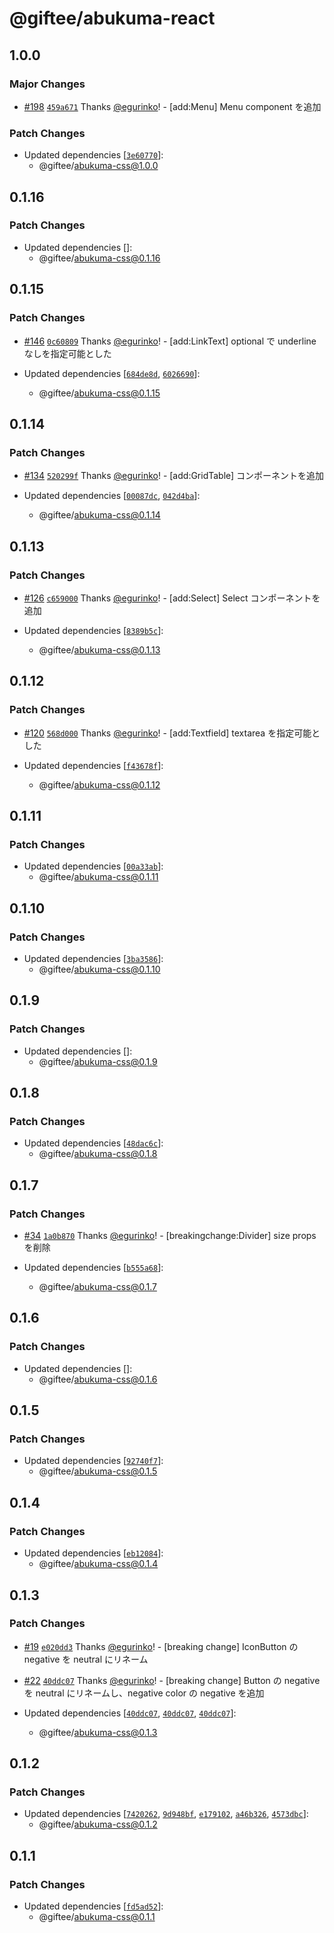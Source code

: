 # @giftee/abukuma-react

## 1.0.0

### Major Changes

- [#198](https://github.com/giftee/design-system/pull/198) [`459a671`](https://github.com/giftee/design-system/commit/459a671fa76aae16ffdb98bea40322e818a70b9c) Thanks [@egurinko](https://github.com/egurinko)! - [add:Menu] Menu component を追加

### Patch Changes

- Updated dependencies [[`3e60770`](https://github.com/giftee/design-system/commit/3e60770fd691c0cba7ce7c19a27be67624f02d23)]:
  - @giftee/abukuma-css@1.0.0

## 0.1.16

### Patch Changes

- Updated dependencies []:
  - @giftee/abukuma-css@0.1.16

## 0.1.15

### Patch Changes

- [#146](https://github.com/giftee/design-system/pull/146) [`0c60809`](https://github.com/giftee/design-system/commit/0c6080993bcdcea313aa5a3b676d0cd2f55c4a53) Thanks [@egurinko](https://github.com/egurinko)! - [add:LinkText] optional で underline なしを指定可能とした

- Updated dependencies [[`684de8d`](https://github.com/giftee/design-system/commit/684de8dcac499fab1b782c0f20136f11d30984c4), [`6026690`](https://github.com/giftee/design-system/commit/6026690c7a3f904d65bcaeee882aa7ddd81cb5d4)]:
  - @giftee/abukuma-css@0.1.15

## 0.1.14

### Patch Changes

- [#134](https://github.com/giftee/design-system/pull/134) [`520299f`](https://github.com/giftee/design-system/commit/520299f2f403fa10a0dbcdd6ce2d53ed830ecb08) Thanks [@egurinko](https://github.com/egurinko)! - [add:GridTable] コンポーネントを追加

- Updated dependencies [[`00087dc`](https://github.com/giftee/design-system/commit/00087dccd83d62da233be714aaeb4d9e3e3c9275), [`042d4ba`](https://github.com/giftee/design-system/commit/042d4ba1a5738768f18211e0762c5309b9f3d180)]:
  - @giftee/abukuma-css@0.1.14

## 0.1.13

### Patch Changes

- [#126](https://github.com/giftee/design-system/pull/126) [`c659000`](https://github.com/giftee/design-system/commit/c65900002ce7568b0e51a647920125b5280eac56) Thanks [@egurinko](https://github.com/egurinko)! - [add:Select] Select コンポーネントを追加

- Updated dependencies [[`8389b5c`](https://github.com/giftee/design-system/commit/8389b5c02c2a32b879928e12f13f548550bf7106)]:
  - @giftee/abukuma-css@0.1.13

## 0.1.12

### Patch Changes

- [#120](https://github.com/giftee/design-system/pull/120) [`568d000`](https://github.com/giftee/design-system/commit/568d000b281e0bbb6061e1a26909ddc1efa35e53) Thanks [@egurinko](https://github.com/egurinko)! - [add:Textfield] textarea を指定可能とした

- Updated dependencies [[`f43678f`](https://github.com/giftee/design-system/commit/f43678fa9b36797810b496f5c5432ecbdcf14949)]:
  - @giftee/abukuma-css@0.1.12

## 0.1.11

### Patch Changes

- Updated dependencies [[`00a33ab`](https://github.com/giftee/design-system/commit/00a33ab02cd5f4a5253fbe92572ff4c6b5036515)]:
  - @giftee/abukuma-css@0.1.11

## 0.1.10

### Patch Changes

- Updated dependencies [[`3ba3586`](https://github.com/giftee/design-system/commit/3ba3586cb71b05f7dc173bbd2db56efb52a69d3a)]:
  - @giftee/abukuma-css@0.1.10

## 0.1.9

### Patch Changes

- Updated dependencies []:
  - @giftee/abukuma-css@0.1.9

## 0.1.8

### Patch Changes

- Updated dependencies [[`48dac6c`](https://github.com/giftee/design-system/commit/48dac6c7db69eab31e83a98fbdb50eca8b854139)]:
  - @giftee/abukuma-css@0.1.8

## 0.1.7

### Patch Changes

- [#34](https://github.com/giftee/design-system/pull/34) [`1a0b870`](https://github.com/giftee/design-system/commit/1a0b870b4a830bed70be0dad1634871c163515f4) Thanks [@egurinko](https://github.com/egurinko)! - [breakingchange:Divider] size props を削除

- Updated dependencies [[`b555a68`](https://github.com/giftee/design-system/commit/b555a680cc3c81db8a64969cbe856e20fdcd7de2)]:
  - @giftee/abukuma-css@0.1.7

## 0.1.6

### Patch Changes

- Updated dependencies []:
  - @giftee/abukuma-css@0.1.6

## 0.1.5

### Patch Changes

- Updated dependencies [[`92740f7`](https://github.com/giftee/design-system/commit/92740f76f90d6ceeb26ae87cf7b419d965c156ee)]:
  - @giftee/abukuma-css@0.1.5

## 0.1.4

### Patch Changes

- Updated dependencies [[`eb12084`](https://github.com/giftee/design-system/commit/eb12084c54c9221a34b1f061e075f0f505d36d52)]:
  - @giftee/abukuma-css@0.1.4

## 0.1.3

### Patch Changes

- [#19](https://github.com/giftee/design-system/pull/19) [`e020dd3`](https://github.com/giftee/design-system/commit/e020dd3ba72fb5b09a75ddaf65eea3dbe487dbb0) Thanks [@egurinko](https://github.com/egurinko)! - [breaking change] IconButton の negative を neutral にリネーム

- [#22](https://github.com/giftee/design-system/pull/22) [`40ddc07`](https://github.com/giftee/design-system/commit/40ddc0773da814af28bc5b437b60a99041e18f9b) Thanks [@egurinko](https://github.com/egurinko)! - [breaking change] Button の negative を neutral にリネームし、negative color の negative を追加

- Updated dependencies [[`40ddc07`](https://github.com/giftee/design-system/commit/40ddc0773da814af28bc5b437b60a99041e18f9b), [`40ddc07`](https://github.com/giftee/design-system/commit/40ddc0773da814af28bc5b437b60a99041e18f9b), [`40ddc07`](https://github.com/giftee/design-system/commit/40ddc0773da814af28bc5b437b60a99041e18f9b)]:
  - @giftee/abukuma-css@0.1.3

## 0.1.2

### Patch Changes

- Updated dependencies [[`7420262`](https://github.com/giftee/design-system/commit/74202623aff9ee0f349f11b895c3570fc910e8f2), [`9d948bf`](https://github.com/giftee/design-system/commit/9d948bff6bdee49fc0d0ab6e36001c1f10355425), [`e179102`](https://github.com/giftee/design-system/commit/e179102e096ebcb56acff748a012a5df1506b02e), [`a46b326`](https://github.com/giftee/design-system/commit/a46b3265b1a108a704981e6cd73a7de23fed2917), [`4573dbc`](https://github.com/giftee/design-system/commit/4573dbcde9e0b749871038c051074d0d36a2eea1)]:
  - @giftee/abukuma-css@0.1.2

## 0.1.1

### Patch Changes

- Updated dependencies [[`fd5ad52`](https://github.com/giftee/design-system/commit/fd5ad52b49ed85ca65e86ace67815721d586e615)]:
  - @giftee/abukuma-css@0.1.1
